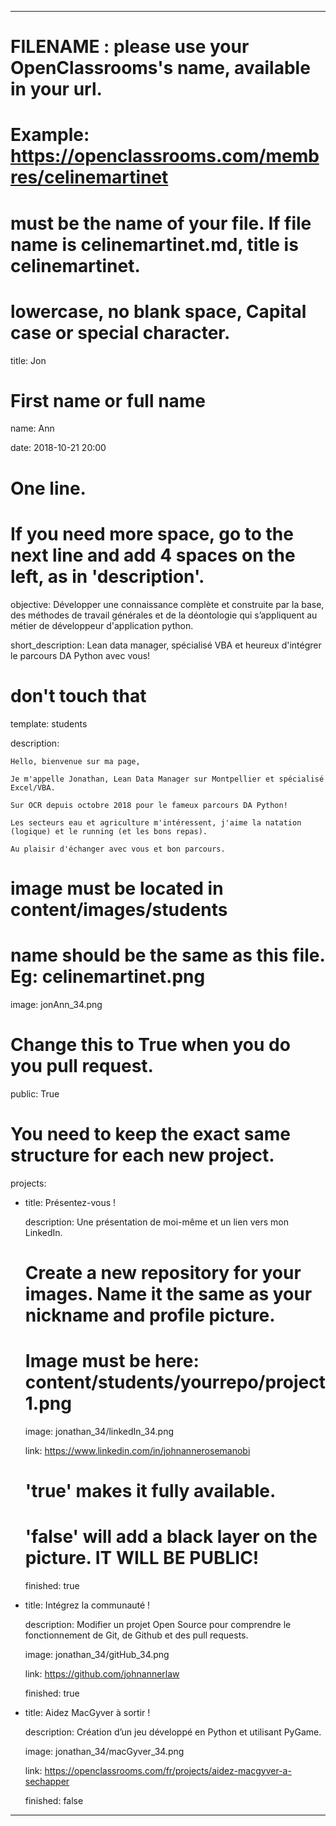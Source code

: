 ---


# FILENAME : please use your OpenClassrooms's name, available in your url.

# Example: https://openclassrooms.com/membres/celinemartinet

# must be the name of your file. If file name is celinemartinet.md, title is celinemartinet.

# lowercase, no blank space, Capital case or special character.

title: Jon


# First name or full name

name: Ann

date: 2018-10-21 20:00


# One line.

# If you need more space, go to the next line and add 4 spaces on the left, as in 'description'.

objective: Développer une connaissance complète et construite par la base, des méthodes de travail générales et de la déontologie qui s’appliquent au métier de développeur d'application python.

short_description: Lean data manager, spécialisé VBA et heureux d'intégrer le parcours DA Python avec vous!


# don't touch that

template: students

description:

    Hello, bienvenue sur ma page,

    Je m'appelle Jonathan, Lean Data Manager sur Montpellier et spécialisé Excel/VBA.

    Sur OCR depuis octobre 2018 pour le fameux parcours DA Python!

    Les secteurs eau et agriculture m'intéressent, j'aime la natation (logique) et le running (et les bons repas).

    Au plaisir d'échanger avec vous et bon parcours.


# image must be located in content/images/students

# name should be the same as this file. Eg: celinemartinet.png

image: jonAnn_34.png


# Change this to True when you do you pull request.

public: True


# You need to keep the exact same structure for each new project.

projects:

  - title: Présentez-vous !

    description: Une présentation de moi-même et un lien vers mon LinkedIn.

    # Create a new repository for your images. Name it the same as your nickname and profile picture.

    # Image must be here: content/students/yourrepo/project1.png

    image: jonathan_34/linkedIn_34.png

    link: https://www.linkedin.com/in/johnannerosemanobi

    # 'true' makes it fully available.

    # 'false' will add a black layer on the picture. IT WILL BE PUBLIC!

    finished: true

  - title: Intégrez la communauté !

    description: Modifier un projet Open Source pour comprendre le fonctionnement de Git, de Github et des pull requests. 

    image: jonathan_34/gitHub_34.png

    link: https://github.com/johnannerlaw

    finished: true

  - title: Aidez MacGyver à sortir !

    description: Création d’un jeu développé en Python et utilisant PyGame.

    image: jonathan_34/macGyver_34.png

    link: https://openclassrooms.com/fr/projects/aidez-macgyver-a-sechapper

    finished: false

---